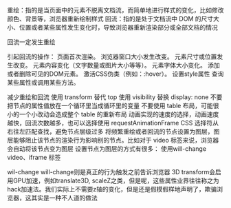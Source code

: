 重绘：指的是当页面中的元素不脱离文档流，而简单地进行样式的变化，比如修改颜色、背景等，浏览器重新绘制样式
回流：指的是处于文档流中 DOM 的尺寸大小、位置或者某些属性发生变化时，导致浏览器重新渲染部分或全部文档的情况

回流一定发生重绘

引起回流的操作：
页面首次渲染。
浏览器窗口大小发生改变。
元素尺寸或位置发生改变。
元素内容变化（文字数量或图片大小等等）。
元素字体大小变化。
添加或者删除可见的DOM元素。
激活CSS伪类（例如：:hover）。
设置style属性
查询某些属性或调用某些方法。


减少重绘和回流
使用 transform 替代 top
使用 visibility 替换 display: none
不要把节点的属性值放在一个循环里当成循环里的变量
不要使用 table 布局，可能很小的一个小改动会造成整个 table 的重新布局
动画实现的速度的选择，动画速度越快，回流次数越多，也可以选择使用 requestAnimationFrame
CSS 选择符从右往左匹配查找，避免节点层级过多
将频繁重绘或者回流的节点设置为图层，图层能够阻止该节点的渲染行为影响别的节点。比如对于 video 标签来说，浏览器会自动将该节点变为图层
设置节点为图层的方式有很多：
使用will-change
video、iframe 标签

wil-change
will-change则是真正的行为触发之前告诉浏览器
3D transform会启用GPU加速，例如translate3D, scaleZ之类，但是呢，这些属性业界往往称之为hack加速法。我们实际上不需要z轴的变化，但是还是假模假样地声明了，欺骗浏览器，这其实是一种不人道的做法